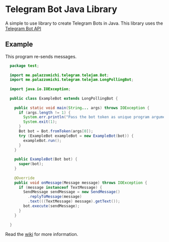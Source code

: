 # Telegram Bot Java Library
A simple to use library to create Telegram Bots in Java.
This library uses the [Telegram Bot API](https://core.telegram.org/bots/api)

## Example
This program re-sends messages.
```java
  package test;
  
  import me.palazzomichi.telegram.telejam.Bot;
  import me.palazzomichi.telegram.telejam.LongPollingBot;
  
  import java.io.IOException;
  
  public class ExampleBot extends LongPollingBot {
    
    public static void main(String... args) throws IOException {
      if (args.length != 1) {
        System.err.println("Pass the bot token as unique program argument");
        System.exit(1);
      }
      Bot bot = Bot.fromToken(args[0]);
      try (ExampleBot exampleBot = new ExampleBot(bot)) {
        exampleBot.run();
      }
    }
    
    public ExampleBot(Bot bot) {
      super(bot);
    }
    
    @Override
    public void onMessage(Message message) throws IOException {
      if (message instanceof TextMessage) {
        SendMessage sendMessage = new SendMessage()
          .replyToMessage(message)
          .text(((TextMessage) message).getText());
        bot.execute(sendMessage);
      }
    }
    
  }
```
Read the [wiki](https://github.com/AgeOfWar/Telejam/wiki)
for more information.
